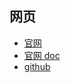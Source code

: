 
## 网页

- [官网](https://gobblin.apache.org/)
- [官网 doc](https://gobblin.apache.org/docs/)
- [github](https://github.com/apache/gobblin)


